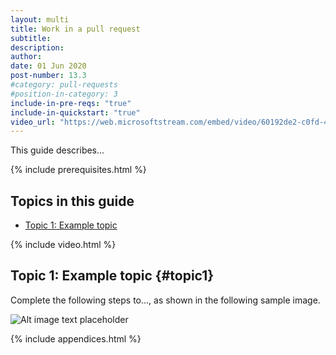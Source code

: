 ```yaml
---
layout: multi
title: Work in a pull request
subtitle:
description:
author:
date: 01 Jun 2020
post-number: 13.3
#category: pull-requests
#position-in-category: 3
include-in-pre-reqs: "true"
include-in-quickstart: "true"
video_url: "https://web.microsoftstream.com/embed/video/60192de2-c0fd-4c2c-82ad-b32bcae65d64?autoplay=false&amp;showinfo=true"
---
```


This guide describes...

{% include prerequisites.html %}

## Topics in this guide

- [Topic 1: Example topic](#topic1)

{% include video.html %}

## Topic 1: Example topic {#topic1}

Complete the following steps to..., as shown in the following sample image.

![Alt image text placeholder](../../assets/images/13-pull-requests/work-pr/azdev/img-placeholder.png)

{% include appendices.html %}
